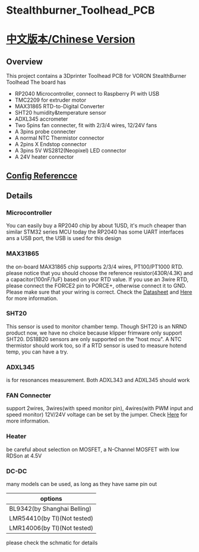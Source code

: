 # Stealthburner_Toolhead_PCB
# [中文版本/Chinese Version](readme_cn.md)

## Overview
This project contains a 3Dprinter Toolhead PCB for VORON StealthBurner Toolhead
The board has
* RP2040 Microcontroller, connect to Raspberry PI with USB
* TMC2209 for extruder motor
* MAX31865 RTD-to-Digital Converter
* SHT20 humidity&temperature sensor
* ADXL345 accrometer
* Two 5pins fan connecter, fit with 2/3/4 wires, 12/24V fans
* A 3pins probe connecter
* A normal NTC Thermistor connector
* A 2pins X Endstop connector
* A 3pins 5V WS2812(Neopixel) LED connector
* A 24V heater connector

## [Config Referencce](klipper_config.conf)

## Details
### Microcontroller
You can easily buy a RP2040 chip by about 1USD, it's much cheaper than similar STM32 series MCU today
the RP2040 has some UART interfaces ans a USB port, the USB is used for this design

### MAX31865
the on-board MAX31865 chip supports 2/3/4 wires, PT100/PT1000 RTD. please notice that you should choose the reference resistor(430R/4.3K) and a capacitor(100nF/1uF) based on your RTD value. If you use an 3wire RTD, please connect the FORCE2 pin to PORCE+, otherwise connect it to GND. Please make sure that your wiring is correct. Check the [Datasheet](https://datasheets.maximintegrated.com/en/ds/MAX31865.pdf) and [Here](Document/max31865.md) for more information.

### SHT20
This sensor is used to monitor chamber temp.
Though SHT20 is an NRND product now, we have no choice because klipper frimware only support SHT20. DS18B20 sensors are only supported on the "host mcu". A NTC thermistor should work too, so if a RTD sensor is used to measure hotend temp, you can have a try.

### ADXL345
is for resonances measurement. Both ADXL343 and ADXL345 should work

### FAN Connecter
support 2wires, 3wires(with speed monitor pin), 4wires(with PWM input and speed monitor)
12V/24V voltage can be set by the jumper. Check [Here](Document/fan.md) for more information.

### Heater
be careful about selection on MOSFET, a N-Channel MOSFET with low RDSon at 4.5V

### DC-DC
many models can be used, as long as they have same pin out

| options |
| --- |
| BL9342(by Shanghai Belling) |
| LMR54410(by TI)(Not tested) |
| LMR14006(by TI)(Not tested) |

please check the schmatic for details